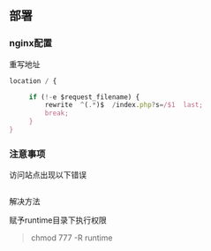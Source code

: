 ## 部署

### nginx配置

重写地址
```js
location / {

     if (!-e $request_filename) {
         rewrite  ^(.*)$  /index.php?s=/$1  last;
         break;
     }
}
```

### 注意事项

访问站点出现以下错误

```js

```

解决方法

赋予runtime目录下执行权限

> chmod 777 -R runtime
